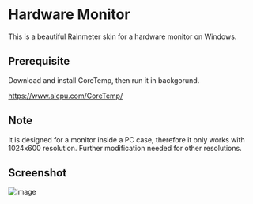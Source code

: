 # Hardware Monitor
This is a beautiful Rainmeter skin for a hardware monitor on Windows.

## Prerequisite 
Download and install CoreTemp, then run it in backgorund. 

https://www.alcpu.com/CoreTemp/

## Note
It is designed for a monitor inside a PC case, therefore it only works with 1024x600 resolution. Further modification needed for other resolutions.

## Screenshot
![image](https://user-images.githubusercontent.com/19325501/145655100-da73636c-4bf5-4e97-a80f-814e66e94f59.png)

